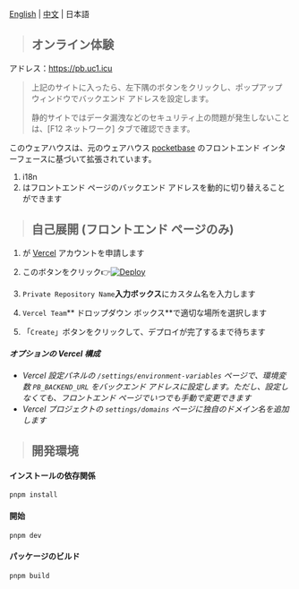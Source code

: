 [English](https://github.com/4444TENSEI/pocketbase-ui-i18n/blob/main/README.md) | [中文](https://github.com/4444TENSEI/pocketbase-ui-i18n/blob/main/docs/README_zh.md) | 日本語

> ## オンライン体験

アドレス：https://pb.uc1.icu

>  上記のサイトに入ったら、左下隅のボタンをクリックし、ポップアップ ウィンドウでバックエンド アドレスを設定します。
>
>  静的サイトではデータ漏洩などのセキュリティ上の問題が発生しないことは、[F12 ネットワーク] タブで確認できます。

このウェアハウスは、元のウェアハウス [pocketbase](https://github.com/pocketbase/pocketbase) のフロントエンド インターフェースに基づいて拡張されています。

1. i18n
2.  はフロントエンド ページのバックエンド アドレスを動的に切り替えることができます

> ## 自己展開 (フロントエンド ページのみ)

1.  が [Vercel](https://vercel.com/signup) アカウントを申請します

2. このボタンをクリック👉[![Deploy](https://vercel.com/button)](https://vercel.com/new/clone?repository-url=https://github.com/4444TENSEI/pocketbase-ui-i18n)
3. `Private Repository Name`**入力ボックス**にカスタム名を入力します
4. `Vercel Team`** ドロップダウン ボックス**で適切な場所を選択します
5. 「`Create`」ボタンをクリックして、デプロイが完了するまで待ちます

#### *オプションの Vercel 構成*

- *Vercel 設定パネルの `/settings/environment-variables` ページで、環境変数 `PB_BACKEND_URL` をバックエンド アドレスに設定します。ただし、設定しなくても、フロントエンド ページでいつでも手動で変更できます*
- *Vercel プロジェクトの `settings/domains` ページに独自のドメイン名を追加します*

> ## 開発環境

####  インストールの依存関係

```
pnpm install
```

#### 開始

```
pnpm dev
```

####  パッケージのビルド

```
pnpm build
```
